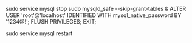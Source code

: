 sudo service mysql stop
sudo mysqld_safe --skip-grant-tables &
ALTER USER 'root'@'localhost' IDENTIFIED WITH mysql_native_password BY '1234@!';
FLUSH PRIVILEGES;
EXIT;

sudo service mysql restart

<!--stackedit_data:
eyJoaXN0b3J5IjpbLTE1ODgwNzU5MDhdfQ==
-->